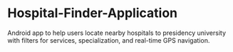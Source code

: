 # Hospital-Finder-Application
Android app to help users locate nearby hospitals to presidency university with filters for services, specialization, and real-time GPS navigation.
